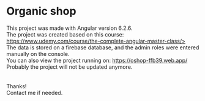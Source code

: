 # Organic shop

This project was made with Angular version 6.2.6. <br />
The project was created based on this course: https://www.udemy.com/course/the-complete-angular-master-class/><br />
The data is stored on a firebase database, and the admin roles were entered manually on the console.<br />
You can also view the project running on: https://oshop-ffb39.web.app/<br />
Probably the project will not be updated anymore.<br />
<br /><br />
Thanks!<br />
Contact me if needed.

